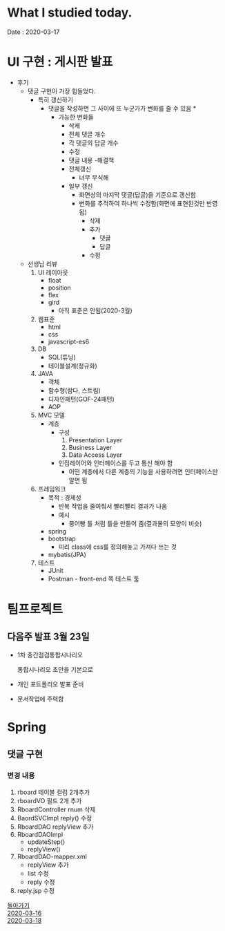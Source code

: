 # What I studied today.
Date : 2020-03-17

# UI 구현 : 게시판 발표
- 후기
    - 댓글 구현이 가장 힘들었다.
        - 특히 갱신하기
            - 댓글을 작성하면  그 사이에 또 누군가가 변화를 줄 수 있음				* 
                - 가능한 변화들
                    - 삭제
					- 전체 댓글 개수
					- 각 댓글의 답글 개수
					- 수정
                    - 댓글 내용 
				-해결책
                    - 전체갱신
						- 너무 무식해
					- 일부 갱신            
						- 화면상의 마지막 댓글(답글)을 기준으로 갱신함
						- 변화를 추적하여 하나씩 수정함(화면에 표현된것만 반영됨)
							- 삭제
							- 추가
								- 댓글
								- 답글
							- 수정
	- 선생님 리뷰
		1. UI 레이아웃
			- float
			- position
			- flex
			- gird
				- 아직 표준은 안됨(2020-3월)
		2. 웹표준
			- html
			- css
			- javascript-es6
		3. DB
			- SQL(튜닝)
			- 테이블설계(정규화)
		4. JAVA
			- 객체
			- 함수형(람다, 스트림)
			- 디자인패턴(GOF-24패턴)
			- AOP
		5. MVC 모델
			- 계층 
				- 구성
					1. Presentation Layer
					2. Business Layer
					3. Data Access Layer
				- 인접레이어와 인터페이스를 두고 통신 해야 함
    				- 어떤 계층에서 다른 계층의 기능을 사용하려면 인터페이스만 알면 됨
		6. 프레임워크
			- 목적 : 경제성
				- 반복 작업을 줄여줘서 빨리빨리 결과가 나옴
				- 예시
					- 붕어빵 틀 처럼 틀을 만들어 줌(결과물의 모양이 비슷)
			- spring
			- bootstrap
				- 미리 class에 css를 정의해놓고 가져다 쓰는 것
			- mybatis(JPA)
		7. 테스트
			- JUnit
			- Postman - front-end 쪽 테스트 툴
# 팀프로젝트 
## 다음주 발표 3월 23일
- 1차 중간점검통합시나리오

  통합시나리오 초안을 기본으로 

- 개인 포트폴리오 발표 준비
- 문서작업에 주력함
# Spring
## 댓글 구현
### 변경 내용 
1. rboard 테이블 컬럼 2개추가
2. rboardVO 필드 2개 추가
3. RboardController rnum 삭제
4. BaordSVCImpl reply() 수정
5. RboardDAO replyView 추가
6. RboardDAOImpl
    - updateStep()
    - replyView()
7. RboardDAO-mapper.xml
    - replyView 추가
    - list 수정
    - reply 수정
8. reply.jsp 수정


[돌아가기](../README.md)  
[2020-03-16](whatIStudied_200316.md)  
[2020-03-18](whatIStudied_200318.md)  














